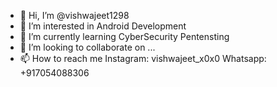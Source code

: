 - 👋 Hi, I’m @vishwajeet1298
- 👀 I’m interested in Android Development
- 🌱 I’m currently learning CyberSecurity Pentensting
- 💞️ I’m looking to collaborate on ...
- 📫 How to reach me 
Instagram: vishwajeet_x0x0
Whatsapp: +917054088306

<!---
vishwajeet1298/vishwajeet1298 is a ✨ special ✨ repository because its `README.md` (this file) appears on your GitHub profile.
You can click the Preview link to take a look at your changes.
--->

